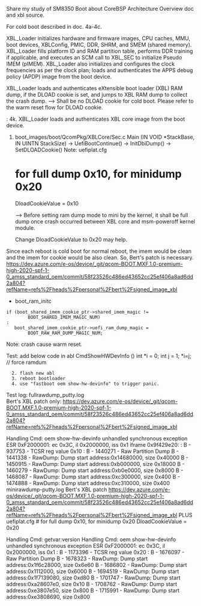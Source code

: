 Share my study of SM8350 Boot about CoreBSP Architecture Overview doc and xbl source.

For cold boot described in doc.
4a-4c.

XBL_Loader initializes hardware and firmware images, CPU caches, MMU, boot devices, XBLConfig, PMIC, DDR, SHRM, and SMEM (shared memory). XBL_Loader fills platform ID and RAM partition table, performs DDR training if applicable, and executes an SCM call to XBL_SEC to initialize Pseudo IMEM (pIMEM). XBL_Loader also initializes and configures the clock frequencies as per the clock plan;
loads and authenticates the APPS debug policy (APDP) image from the boot device.

XBL_Loader loads and authenticates eXtensible boot loader (XBL) RAM dump, if the DLOAD cookie is set, and jumps to XBL RAM dump to collect the crash dump.
--> Shall be no DLOAD cookie for cold boot. Please refer to the warm reset flow for DLOAD cookie.
 
:
4k. XBL_Loader loads and authenticates XBL core image from the boot device.
1) boot_images/boot/QcomPkg/XBLCore/Sec.c
   Main (IN  VOID  *StackBase, IN  UINTN StackSize) ->  UefiBootContinue() -> InitDbiDump() -> SetDLOADCookie()
   Note: uefiplat.cfg
     # for full dump 0x10, for minidump 0x20
     DloadCookieValue = 0x10
  
     --> Before setting ram dump mode to mini by the kernel, it shall be full dump once crash occurred between XBL core and msm-poweroff kernel module.

    Change DloadCookieValue to 0x20 may help.

Since each reboot is cold boot for normal reboot, the imem would be clean and the imem for cookie would be also clean. So, Bert's patch is necessary.
https://dev.azure.com/e-os/device/_git/qcom-BOOT.MXF.1.0-premium-high-2020-spf-1-0_amss_standard_oem/commit/58f23526c486ed43652cc25ef406a8ad6dd2a804?refName=refs%2Fheads%2Fpersonal%2Fbert%2Fsigned_image_xbl
- boot_ram_initc
```
if (boot_shared_imem_cookie_ptr->shared_imem_magic !=
        BOOT_SHARED_IMEM_MAGIC_NUM)
:
   boot_shared_imem_cookie_ptr->uefi_ram_dump_magic =
        BOOT_RAW_RAM_DUMP_MAGIC_NUM;

```

Note: crash cause warm reset.

Test:
add below code in abl 
CmdShowHWDevInfo ()
  int *i = 0;
  int j = 1;
   *i=j; // force ramdum

      2. flash new abl 
      3. reboot bootloader
      4. use "fastboot oem show-hw-devinfo" to trigger panic.

Test log:
fullrawdump_putty.log  
Bert's XBL patch only: https://dev.azure.com/e-os/device/_git/qcom-BOOT.MXF.1.0-premium-high-2020-spf-1-0_amss_standard_oem/commit/58f23526c486ed43652cc25ef406a8ad6dd2a804?refName=refs%2Fheads%2Fpersonal%2Fbert%2Fsigned_image_xbl

Handling Cmd: oem show-hw-devinfo
unhandled synchronous exception
ESR 0xF2000001: ec 0x3C, il 0x2000000, iss 0x1
iframe 0x9f429e20:
:
B -    937753 - TCSR reg value 0x10
:
B -   1440271 - Raw Partition Dump
B -   1441338 - RawDump: Dump start address:0x14680000, size 0x40000
B -   1450915 - RawDump: Dump start address:0xb000000, size 0x18000
B -   1460279 - RawDump: Dump start address:0xb0e0000, size 0x8000
B -   1468087 - RawDump: Dump start address:0xc300000, size 0x400
B -   1474888 - RawDump: Dump start address:0xc310000, size 0x400
minirawdump-putty.log
Bert's XBL patch https://dev.azure.com/e-os/device/_git/qcom-BOOT.MXF.1.0-premium-high-2020-spf-1-0_amss_standard_oem/commit/58f23526c486ed43652cc25ef406a8ad6dd2a804?refName=refs%2Fheads%2Fpersonal%2Fbert%2Fsigned_image_xbl
PLUS 
 uefiplat.cfg
     # for full dump 0x10, for minidump 0x20
     DloadCookieValue = 0x20


Handling Cmd: getvar:version
Handling Cmd: oem show-hw-devinfo
unhandled synchronous exception
ESR 0xF2000001: ec 0x3C, il 0x2000000, iss 0x1
:
B -   1173396 - TCSR reg value 0x20
:
B -   1676097 - Raw Partition Dump
B -   1678323 - RawDump: Dump start address:0x1f6c28000, size 0x6e60
B -   1686802 - RawDump: Dump start address:0x1112000, size 0x6000
B -   1694519 - RawDump: Dump start address:0x1f7139080, size 0xd80
B -   1701747 - RawDump: Dump start address:0xa28607e0, size 0x10
B -   1708762 - RawDump: Dump start address:0xe3807e50, size 0x800
B -   1715991 - RawDump: Dump start address:0xe3808690, size 0x800
